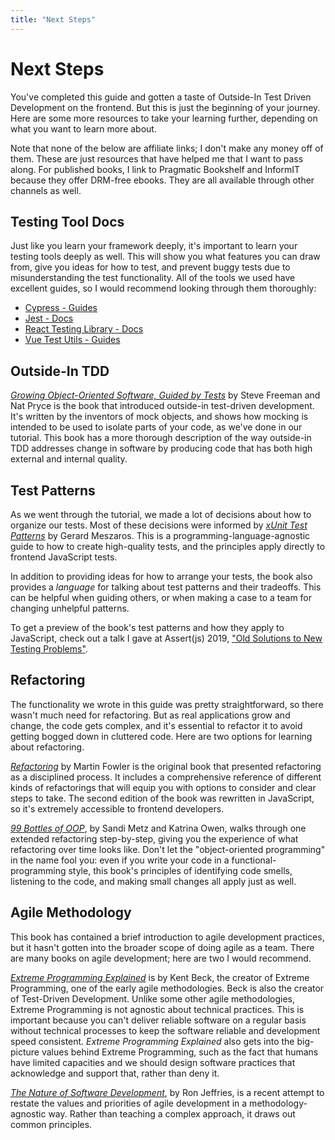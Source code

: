 ```yaml
---
title: "Next Steps"
---
```


# Next Steps

You've completed this guide and gotten a taste of Outside-In Test Driven Development on the frontend. But this is just the beginning of your journey. Here are some more resources to take your learning further, depending on what you want to learn more about.

Note that none of the below are affiliate links; I don't make any money off of them. These are just resources that have helped me that I want to pass along. For published books, I link to Pragmatic Bookshelf and InformIT because they offer DRM-free ebooks. They are all available through other channels as well.


## Testing Tool Docs
Just like you learn your framework deeply, it's important to learn your testing tools deeply as well. This will show you what features you can draw from, give you ideas for how to test, and prevent buggy tests due to misunderstanding the test functionality. All of the tools we used have excellent guides, so I would recommend looking through them thoroughly:

- [Cypress - Guides][cypress]
- [Jest - Docs][jest]
- [React Testing Library - Docs][rtl]
- [Vue Test Utils - Guides][vue-test-utils]


## Outside-In TDD
[*Growing Object-Oriented Software, Guided by Tests*][goos] by Steve Freeman and Nat Pryce is the book that introduced outside-in test-driven development. It's written by the inventors of mock objects, and shows how mocking is intended to be used to isolate parts of your code, as we've done in our tutorial. This book has a more thorough description of the way outside-in TDD addresses change in software by producing code that has both high external and internal quality.

## Test Patterns
As we went through the tutorial, we made a lot of decisions about how to organize our tests. Most of these decisions were informed by [*xUnit Test Patterns*][xunit-test-patterns] by Gerard Meszaros. This is a programming-language-agnostic guide to how to create high-quality tests, and the principles apply directly to frontend JavaScript tests.

In addition to providing ideas for how to arrange your tests, the book also provides a *language* for talking about test patterns and their tradeoffs. This can be helpful when guiding others, or when making a case to a team for changing unhelpful patterns.

To get a preview of the book's test patterns and how they apply to JavaScript, check out a talk I gave at Assert(js) 2019, ["Old Solutions to New Testing Problems"][old-solutions].


## Refactoring
The functionality we wrote in this guide was pretty straightforward, so there wasn't much need for refactoring. But as real applications grow and change, the code gets complex, and it's essential to refactor it to avoid getting bogged down in cluttered code. Here are two options for learning about refactoring.

[*Refactoring*][refactoring] by Martin Fowler is the original book that presented refactoring as a disciplined process. It includes a comprehensive reference of different kinds of refactorings that will equip you with options to consider and clear steps to take. The second edition of the book was rewritten in JavaScript, so it's extremely accessible to frontend developers.

[*99 Bottles of OOP*][99-bottles], by Sandi Metz and Katrina Owen, walks through one extended refactoring step-by-step, giving you the experience of what refactoring over time looks like. Don't let the "object-oriented programming" in the name fool you: even if you write your code in a functional-programming style, this book's principles of identifying code smells, listening to the code, and making small changes all apply just as well.


## Agile Methodology
This book has contained a brief introduction to agile development practices, but it hasn't gotten into the broader scope of doing agile as a team. There are many books on agile development; here are two I would recommend.

[*Extreme Programming Explained*][xp-explained] is by Kent Beck, the creator of Extreme Programming, one of the early agile methodologies. Beck is also the creator of Test-Driven Development. Unlike some other agile methodologies, Extreme Programming is not agnostic about technical practices. This is important because you can't deliver reliable software on a regular basis without technical processes to keep the software reliable and development speed consistent. *Extreme Programming Explained* also gets into the big-picture values behind Extreme Programming, such as the fact that humans have limited capacities and we should design software practices that acknowledge and support that, rather than deny it.

[*The Nature of Software Development*][nature-sw-dev], by Ron Jeffries, is a recent attempt to restate the values and priorities of agile development in a methodology-agnostic way. Rather than teaching a complex approach, it draws out common principles.


[99-bottles]: https://www.sandimetz.com/99bottles
[cypress]: https://docs.cypress.io/guides/overview/why-cypress.html
[jest]: https://jestjs.io/docs/en/getting-started
[goos]: https://www.informit.com/store/growing-object-oriented-software-guided-by-tests-9780321503626
[nature-sw-dev]: https://pragprog.com/book/rjnsd/the-nature-of-software-development
[old-solutions]: https://youtu.be/OwbgFbr83Jk
[refactoring]: https://www.informit.com/store/refactoring-improving-the-design-of-existing-code-9780134757711
[rtl]: https://testing-library.com/docs/react-testing-library/intro
[vue-test-utils]: https://vue-test-utils.vuejs.org/guides/
[xp-explained]: https://www.informit.com/store/extreme-programming-explained-embrace-change-9780321278654
[xunit-test-patterns]: https://www.informit.com/store/xunit-test-patterns-refactoring-test-code-9780131495050
